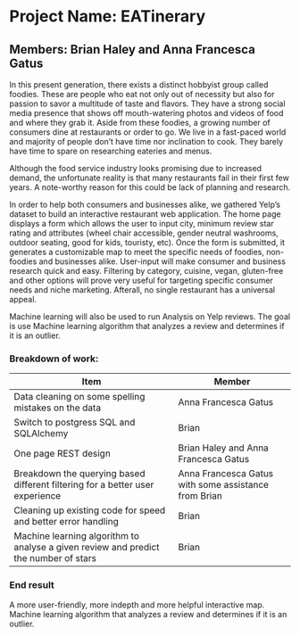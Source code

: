 # Project Name: EATinerary
## Members: Brian Haley and Anna Francesca Gatus

In this present generation, there exists a distinct hobbyist group called foodies. These are people who eat not only out of necessity but also for passion to savor a multitude of taste and flavors. They have a strong social media presence that shows off mouth-watering photos and videos of food and where they grab it. Aside from these foodies, a growing number of consumers dine at restaurants or order to go. We live in a fast-paced world and majority of people don’t have time nor inclination to cook. They barely have time to spare on researching eateries and menus. 

Although the food service industry looks promising due to increased demand, the unfortunate reality is that many restaurants fail in their first few years. A note-worthy reason for this could be lack of planning and research. 

In order to help both consumers and businesses alike, we gathered Yelp’s dataset to build an interactive restaurant web application. The home page displays a form which allows the user to input city, minimum review star rating and attributes (wheel chair accessible, gender neutral washrooms, outdoor seating, good for kids, touristy, etc). Once the form is submitted, it generates a customizable map to meet the specific needs of foodies, non-foodies and businesses alike. User-input will make consumer and business research quick and easy. Filtering by category, cuisine, vegan, gluten-free and other options will prove very useful for targeting specific consumer needs and niche marketing. Afterall, no single restaurant has a universal appeal. 

Machine learning will also be used to run Analysis on Yelp reviews. The goal is use Machine learning algorithm that analyzes a review and determines if it is an outlier. 

### Breakdown of work:
| Item  | Member |
| ------------- | ------------- |
| Data cleaning on some spelling mistakes on the data  | Anna Francesca Gatus  |
| Switch to postgress SQL and SQLAlchemy  | Brian  |
| One page REST design | Brian Haley and Anna Francesca Gatus |
| Breakdown the querying based different filtering for a better user experience | Anna Francesca Gatus with some assistance from Brian |
| Cleaning up existing code for speed and better error handling | Brian |
| Machine learning algorithm to analyse a given review and predict the number of stars | Brian |

### End result
A more user-friendly, more indepth and more helpful interactive map.
Machine learning algorithm that analyzes a review and determines if it is an outlier. 
